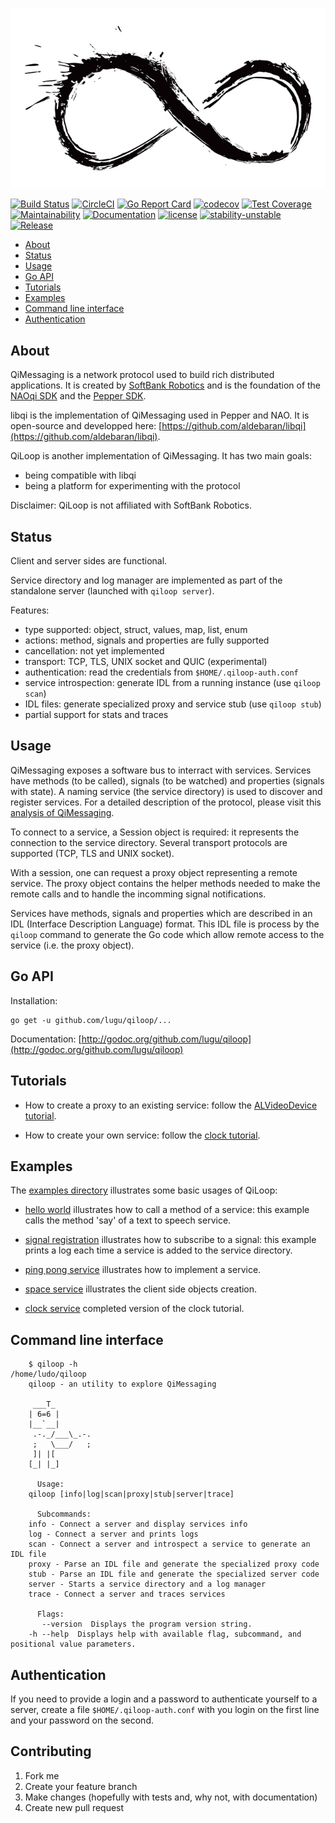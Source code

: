 ![qiloop](https://github.com/lugu/qiloop/blob/master/doc/logo.jpg)

[![Build Status](https://travis-ci.org/lugu/qiloop.svg?branch=master)](https://travis-ci.org/lugu/qiloop)
[![CircleCI](https://circleci.com/gh/lugu/qiloop/tree/master.svg?style=shield)](https://circleci.com/gh/lugu/qiloop)
[![Go Report Card](https://goreportcard.com/badge/github.com/lugu/qiloop)](https://goreportcard.com/report/github.com/lugu/qiloop)
[![codecov](https://codecov.io/gh/lugu/qiloop/branch/master/graph/badge.svg)](https://codecov.io/gh/lugu/qiloop)
[![Test Coverage](https://api.codeclimate.com/v1/badges/b192466a26dbced44274/test_coverage)](https://codeclimate.com/github/lugu/qiloop/test_coverage)
[![Maintainability](https://api.codeclimate.com/v1/badges/b192466a26dbced44274/maintainability)](https://codeclimate.com/github/lugu/qiloop/maintainability)
[![Documentation](https://godoc.org/github.com/lugu/qiloop?status.svg)](http://godoc.org/github.com/lugu/qiloop)
[![license](https://img.shields.io/github/license/lugu/qiloop.svg?maxAge=2592000)](https://github.com/lugu/qiloop/blob/master/LICENSE)
[![stability-unstable](https://img.shields.io/badge/stability-unstable-yellow.svg)](https://github.com/emersion/stability-badges#unstable)
[![Release](https://img.shields.io/github/tag/lugu/qiloop.svg)](https://github.com/lugu/qiloop/releases)

<!-- START doctoc generated TOC please keep comment here to allow auto update -->
<!-- DON'T EDIT THIS SECTION, INSTEAD RE-RUN doctoc TO UPDATE -->


- [About](#about)
- [Status](#status)
- [Usage](#usage)
- [Go API](#go-api)
- [Tutorials](#tutorials)
- [Examples](#examples)
- [Command line interface](#command-line-interface)
- [Authentication](#authentication)

<!-- END doctoc generated TOC please keep comment here to allow auto update -->

## About

QiMessaging is a network protocol used to build rich distributed applications.
It is created by [SoftBank Robotics](https://www.softbankrobotics.com/emea/en/index)
and is the foundation of the [NAOqi SDK](http://doc.aldebaran.com/2-8/) and
the [Pepper SDK](https://qisdk.softbankrobotics.com/).

libqi is the implementation of QiMessaging used in Pepper and NAO.
It is open-source and developped here:
[https://github.com/aldebaran/libqi](https://github.com/aldebaran/libqi).

QiLoop is another implementation of QiMessaging. It has two main goals:
- being compatible with libqi
- being a platform for experimenting with the protocol

Disclaimer: QiLoop is not affiliated with SoftBank Robotics.

## Status

Client and server sides are functional.

Service directory and log manager are implemented as part of the
standalone server (launched with `qiloop server`).

Features:
- type supported: object, struct, values, map, list, enum
- actions: method, signals and properties are fully supported
- cancellation: not yet implemented
- transport: TCP, TLS, UNIX socket and QUIC (experimental)
- authentication: read the credentials from `$HOME/.qiloop-auth.conf`
- service introspection: generate IDL from a running instance (use `qiloop scan`)
- IDL files: generate specialized proxy and service stub (use `qiloop stub`)
- partial support for stats and traces

## Usage

QiMessaging exposes a software bus to interract with services. Services have
methods (to be called), signals (to be watched) and properties (signals with
state). A naming service (the service directory) is used to discover and
register services. For a detailed description of the protocol, please visit
this [analysis of
QiMessaging](https://github.com/lugu/qiloop/blob/master/doc/about-qimessaging.md).

To connect to a service, a Session object is required: it represents the
connection to the service directory. Several transport protocols are supported
(TCP, TLS and UNIX socket).

With a session, one can request a proxy object representing a remote service.
The proxy object contains the helper methods needed to make the remote calls
and to handle the incomming signal notifications.

Services have methods, signals and properties which are described in an IDL
(Interface Description Language) format. This IDL file is process by the
`qiloop` command to generate the Go code which allow remote access to the
service (i.e. the proxy object).

## Go API

Installation:

    go get -u github.com/lugu/qiloop/...

Documentation: [http://godoc.org/github.com/lugu/qiloop](http://godoc.org/github.com/lugu/qiloop)

## Tutorials

- How to create a proxy to an existing service: follow the [ALVideoDevice tutorial](https://github.com/lugu/qiloop/blob/master/doc/tutorial-videodevice.md).

- How to create your own service: follow the [clock tutorial](https://github.com/lugu/qiloop/blob/master/doc/tutorial-clock.md).

## Examples

The [examples directory](https://github.com/lugu/qiloop/blob/master/examples/)
illustrates some basic usages of QiLoop:

-   [hello world](https://github.com/lugu/qiloop/blob/master/examples/say)
    illustrates how to call a method of a service: this example calls
    the method 'say' of a text to speech service.

-   [signal registration](https://github.com/lugu/qiloop/blob/master/examples/signal)
    illustrates how to subscribe to a signal: this example prints a
    log each time a service is added to the service directory.

-   [ping pong service](https://github.com/lugu/qiloop/blob/master/examples/pong)
    illustrates how to implement a service.

-   [space service](https://github.com/lugu/qiloop/blob/master/examples/space)
    illustrates the client side objects creation.

-   [clock service](https://github.com/lugu/qiloop/blob/master/examples/clock)
    completed version of the clock tutorial.

## Command line interface

```
    $ qiloop -h                                                                                                                                                            /home/ludo/qiloop
    qiloop - an utility to explore QiMessaging

	 ___T_
	| 6=6 |
	|__`__|
     .-._/___\_.-.
     ;   \___/   ;
	 ]| |[
	[_| |_]

      Usage:
	qiloop [info|log|scan|proxy|stub|server|trace]

      Subcommands:
	info - Connect a server and display services info
	log - Connect a server and prints logs
	scan - Connect a server and introspect a service to generate an IDL file
	proxy - Parse an IDL file and generate the specialized proxy code
	stub - Parse an IDL file and generate the specialized server code
	server - Starts a service directory and a log manager
	trace - Connect a server and traces services

      Flags:
	   --version  Displays the program version string.
	-h --help  Displays help with available flag, subcommand, and positional value parameters.
```

## Authentication

If you need to provide a login and a password to authenticate yourself
to a server, create a file `$HOME/.qiloop-auth.conf` with you login on the
first line and your password on the second.

## Contributing

1. Fork me
2. Create your feature branch
3. Make changes (hopefully with tests and, why not, with documentation)
4. Create new pull request
